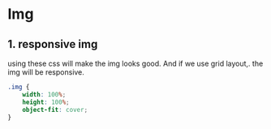 # Img

## 1. responsive img

using these css will make the img looks good. And if we use grid layout,. the img will be responsive.

```css
.img {
    width: 100%;
    height: 100%;
    object-fit: cover;
}
```
